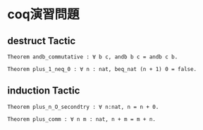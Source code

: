# coq演習問題
## destruct Tactic

```
Theorem andb_commutative : ∀ b c, andb b c = andb c b.
```

```
Theorem plus_1_neq_0 : ∀ n : nat, beq_nat (n + 1) 0 = false.
```

## induction Tactic

```
Theorem plus_n_O_secondtry : ∀ n:nat, n = n + 0.
```

```
Theorem plus_comm : ∀ n m : nat, n + m = m + n.
```
